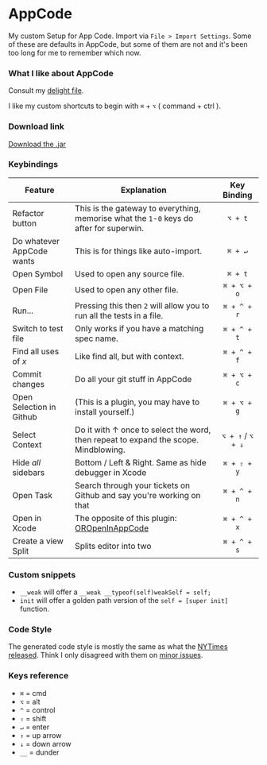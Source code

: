 AppCode
=======

My custom Setup for App Code. Import via `File > Import Settings`. Some of these are defaults in AppCode, but some of them are not and it's been too long for me to remember which now.

### What I like about AppCode

Consult my [delight file](delight.md).

I like my custom shortcuts to begin with `⌘` + `⌥` ( command + ctrl ).

### Download link

[Download the .jar](https://github.com/orta/AppCode/raw/master/settings.jar)

### Keybindings


| Feature       | Explanation | Key Binding  |
| ------------- |-------------|:-----:|
| Refactor button | This is the gateway to everything, memorise what the `1`-`0` keys do after for superwin. | `⌥ + t` |
| Do whatever AppCode wants | This is for things like auto-import. | `⌘ + ↵` |
| Open Symbol | Used to open any source file. | `⌘ + t` |
| Open File | Used to open any other file. | `⌘ + ⌥ + o` |
| Run... | Pressing this then `2` will allow you to run all the tests in a file. | `⌘ + ^ + r` |
| Switch to test file | Only works if you have a matching spec name. | `⌘ + ^ + t` |
| Find all uses of _x_ | Like find all, but with context. | `⌘ + ^ + f` |
| Commit changes | Do all your git stuff in AppCode | `⌘ + ⌥ + c` |
| Open Selection in Github |  (This is a plugin, you may have to install yourself.) | `⌘ + ⌥ + g` |
| Select Context | Do it with ↑ once to select the word, then repeat to expand the scope. Mindblowing. | `⌥ + ↑` / `⌥ + ↓` |
| Hide _all_ sidebars | Bottom / Left & Right. Same as hide debugger in Xcode | `⌘ + ⇧ + y` |
| Open Task | Search through your tickets on Github and say you're working on that  | `⌘ + ^ + n` |
| Open in Xcode | The opposite of this plugin: [OROpenInAppCode](https://github.com/orta/OROpenInAppCode)  | `⌘ + ^ + x` |
| Create a view Split | Splits editor into two  | `⌘ + ^ + s` |


### Custom snippets

* `__weak` will offer a `__weak __typeof(self)weakSelf = self;`
* `init` will offer a golden path version of the `self = [super init]` function.


### Code Style

The generated code style is mostly the same as what the [NYTimes released](https://github.com/NYTimes/objective-c-style-guide). Think I only disagreed with them on [minor issues](https://twitter.com/mb/status/425980211067621376).


### Keys reference

* `⌘` = cmd
* `⌥` = alt
* `^` = control
* `⇧` = shift
* `↵` = enter
* `↑` = up arrow
* `↓` = down arrow
* `__` = dunder